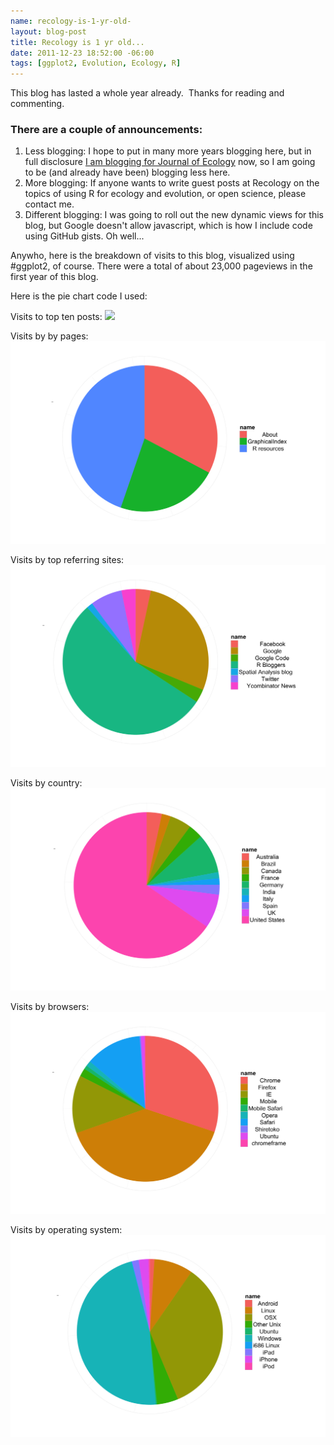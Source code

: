 ```yaml
--- 
name: recology-is-1-yr-old-
layout: blog-post
title: Recology is 1 yr old...
date: 2011-12-23 18:52:00 -06:00
tags: [ggplot2, Evolution, Ecology, R]
---
```


This blog has lasted a whole year already. &nbsp;Thanks for reading and commenting. 

### There are a couple of announcements:

1. Less blogging: I hope to put in many more years blogging here, but in full disclosure [I am blogging for Journal of Ecology][jeco] now, so I am going to be (and already have been) blogging less here.
2. More blogging: If anyone wants to write guest posts at Recology on the topics of using R for ecology and evolution, or open science, please contact me. 
3. Different blogging: I was going to roll out the new dynamic views for this blog, but Google doesn't allow javascript, which is how I include code using GitHub gists. Oh well...

Anywho, here is the breakdown of visits to this blog, visualized using #ggplot2, of course. There were a total of about 23,000 pageviews in the first year of this blog. 

[jeco]: http://jecologyblog.wordpress.com/

Here is the pie chart code I used:
<script src="https://gist.github.com/1515754.js?file=piechart.R"></script> 

Visits to top ten posts:
<img style=" margin-right: 2em; border:none" src="http://farm8.staticflickr.com/7158/6613213609_e491cd6f95_d.jpg"/>

Visits by by pages:
![pages](/images/pages.png)

Visits by top referring sites:
![sites](/images/referring_sites.png)

Visits by country:
![country](/images/country.png)

Visits by browsers:
![browsers](/images/browsers.png)

Visits by operating system:
![os](/images/operating_system.png)
